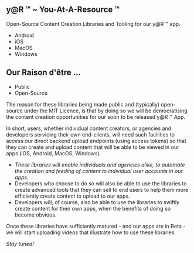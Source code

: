 ## y@R &trade; ~ You-At-A-Resource &trade;

Open-Source Content Creation Libraries and Tooling for our y@R &trade; app.

- Android
- iOS
- MacOS
- Windows

## Our Raison d'être ...

- Public
- Open-Source

The reason for these libraries being made public and (typically) open-source under the MIT Licence, is that by doing so we will be democratising the content creation opportunities for our soon to be released y@R &trade; App.

In short, users, whether individual content creators, or agencies and developers servicing their own end-clients, will need such facilities to access our direct backend upload endpoints (using access tokens) so that they can create and upload content that will be able to be viewed in our apps (iOS, Android, MacOS, Windows).

- _These libraries will enable individuals and agencies alike, to automate the creation and feeding of content to individual user accounts in our apps._
- Developers who choose to do so will also be able to use the libraries to create advanced tools that they can sell to end users to help them more efficiently create content to upload to our apps.
- Developers will, of course, also be able to use the libraries to swiftly create content for their own apps, when the benefits of doing so become obvious.

Once these libraries have sufficiently matured - and our apps are in Beta - we will start uploading videos that illustrate how to use these libraries.

_Stay tuned!_


<!---
YatterOfficial/YatterOfficial is a ✨ special ✨ repository because its `README.md` (this file) appears on your GitHub profile.
You can click the Preview link to take a look at your changes.
--->
